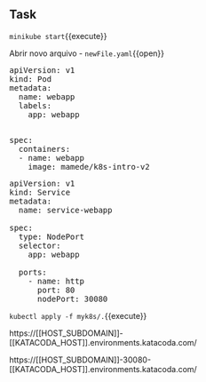 ## Task

`minikube start`{{execute}} 

Abrir novo arquivo - `newFile.yaml`{{open}}

<pre class="file" data-filename="pod-1.0.yaml" data-target="replace">apiVersion: v1
kind: Pod
metadata:
  name: webapp
  labels:
    app: webapp

</pre>
<pre class="file" data-filename="pod-1.0.yaml" data-target="append">
spec:
  containers:
  - name: webapp
    image: mamede/k8s-intro-v2
</pre>

<pre class="file" data-filename="service-1.0.yaml" data-target="replace">apiVersion: v1
kind: Service
metadata:
  name: service-webapp
  
spec:
  type: NodePort
  selector: 
    app: webapp
    
  ports:
    - name: http
      port: 80
      nodePort: 30080
</pre>

`kubectl apply -f myk8s/.`{{execute}} 


https://[[HOST_SUBDOMAIN]]-[[KATACODA_HOST]].environments.katacoda.com/


https://[[HOST_SUBDOMAIN]]-30080-[[KATACODA_HOST]].environments.katacoda.com/
